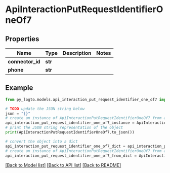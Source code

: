 # ApiInteractionPutRequestIdentifierOneOf7


## Properties

Name | Type | Description | Notes
------------ | ------------- | ------------- | -------------
**connector_id** | **str** |  | 
**phone** | **str** |  | 

## Example

```python
from py_logto.models.api_interaction_put_request_identifier_one_of7 import ApiInteractionPutRequestIdentifierOneOf7

# TODO update the JSON string below
json = "{}"
# create an instance of ApiInteractionPutRequestIdentifierOneOf7 from a JSON string
api_interaction_put_request_identifier_one_of7_instance = ApiInteractionPutRequestIdentifierOneOf7.from_json(json)
# print the JSON string representation of the object
print(ApiInteractionPutRequestIdentifierOneOf7.to_json())

# convert the object into a dict
api_interaction_put_request_identifier_one_of7_dict = api_interaction_put_request_identifier_one_of7_instance.to_dict()
# create an instance of ApiInteractionPutRequestIdentifierOneOf7 from a dict
api_interaction_put_request_identifier_one_of7_from_dict = ApiInteractionPutRequestIdentifierOneOf7.from_dict(api_interaction_put_request_identifier_one_of7_dict)
```
[[Back to Model list]](../README.md#documentation-for-models) [[Back to API list]](../README.md#documentation-for-api-endpoints) [[Back to README]](../README.md)


